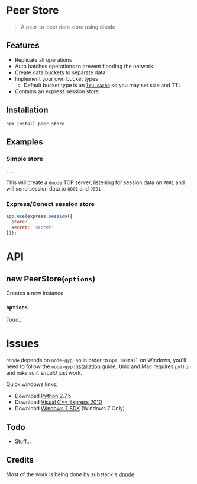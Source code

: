 # Peer Store

> A peer-to-peer data store using dnode

## Features

* Replicate all operations
* Auto batches operations to prevent flooding the network
* Create data buckets to separate data
* Implement your own bucket types
  * Default bucket type is an [`lru-cache`](https://github.com/isaacs/node-lru-cache) so you may set size and TTL
* Contains an express session store

## Installation

`npm install peer-store`

## Examples

### Simple store

``` javascript
...

```

This will create a `dnode` TCP server, listening for session data on `7001` and will send session data to `8001` and `9001`


### Express/Conect session store

``` javascript
app.use(express.session({
  store: 
  secret: 'secret'
}));

```

# API

## new PeerStore(`options`)

  Creates a new instance

### `options`

  *Todo...*

# Issues

`dnode` depends on `node-gyp`, so in order to `npm install` on Windows, you'll need to follow the `node-gyp` [Installation](https://github.com/TooTallNate/node-gyp#installation) guide. Unix and Mac requires `python` and `make` so it *should* just work.

Quick windows links:

* Download [Python 2.7.5](http://www.filehippo.com/download_python/download/5e2aee049049d618963004ca9245e80d/)
* Download [Visual C++ Express 2010](http://go.microsoft.com/?linkid=9709949)
* Download [Windows 7 SDK](http://www.microsoft.com/en-us/download/details.aspx?displayLang=en&id=8279) (Windows 7 Only)

## Todo

* Stuff...

## Credits

Most of the work is being done by substack's [dnode](https://github.com/substack/dnode)

